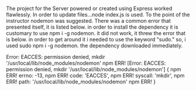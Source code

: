 The project for the Server powered or created using Express worked flawlessly. In order to update files...node index.js is used. To the point of the instructor nodemon was suggested. There was a common error that presented itself, it is listed below. in order to install the dependency it is customary to use npm i -g nodemon. it did not work, it threw the error that is below. in order to get around it i needed to use the keyword "sudo." so, i used sudo npm i -g nodemon. the dependency downloaded immediately.


Error: EACCES: permission denied, mkdir '/usr/local/lib/node_modules/nodemon'
npm ERR!  [Error: EACCES: permission denied, mkdir '/usr/local/lib/node_modules/nodemon'] {
npm ERR!   errno: -13,
npm ERR!   code: 'EACCES',
npm ERR!   syscall: 'mkdir',
npm ERR!   path: '/usr/local/lib/node_modules/nodemon'
npm ERR! }
